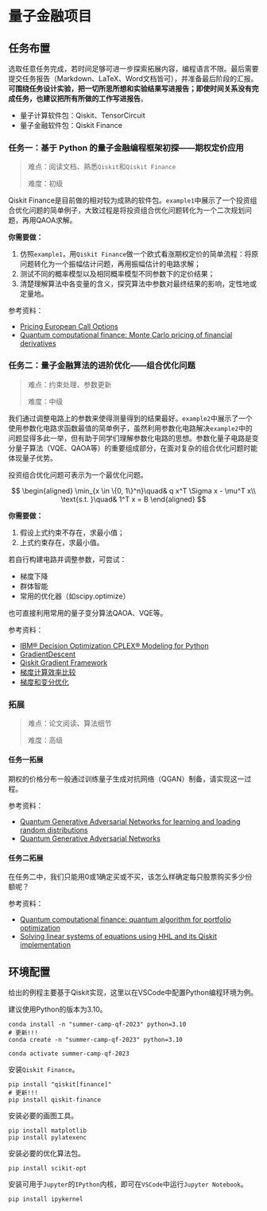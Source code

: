# 量子金融项目

## 任务布置

选取任意任务完成，若时间足够可进一步探索拓展内容，编程语言不限。最后需要提交任务报告（Markdown、LaTeX、Word文档皆可），并准备最后阶段的汇报。**可围绕任务设计实验，把一切所思所想和实验结果写进报告；即使时间关系没有完成任务，也建议把所有所做的工作写进报告**。

- 量子计算软件包：Qiskit、TensorCircuit
- 量子金融软件包：Qiskit Finance

### 任务一：基于 Python 的量子金融编程框架初探——期权定价应用

> 难点：阅读文档、熟悉`Qiskit`和`Qiskit Finance`
> 
> 难度：初级

Qiskit Finance是目前做的相对较为成熟的软件包。`example1`中展示了一个投资组合优化问题的简单例子，大致过程是将投资组合优化问题转化为一个二次规划问题，再用QAOA求解。

**你需要做：**

1. 仿照`example1`，用`Qiskit Finance`做一个欧式看涨期权定价的简单流程：将原问题转化为一个振幅估计问题，再用振幅估计的电路求解；
2. 测试不同的概率模型以及相同概率模型不同参数下的定价结果；
3. 清楚理解算法中各变量的含义，探究算法中参数对最终结果的影响，定性地或定量地。

参考资料：

- [Pricing European Call Options](https://qiskit.org/ecosystem/finance/tutorials/03_european_call_option_pricing.html)
- [Quantum computational finance: Monte Carlo pricing of financial derivatives](https://journals.aps.org/pra/abstract/10.1103/PhysRevA.98.022321)


### 任务二：量子金融算法的进阶优化——组合优化问题

> 难点：约束处理、参数更新
>
> 难度：中级

我们通过调整电路上的参数来使得测量得到的结果最好。`example2`中展示了一个使用参数化电路求函数最值的简单例子，虽然利用参数化电路解决`example2`中的问题显得多此一举，但有助于同学们理解参数化电路的思想。参数化量子电路是变分量子算法（VQE、QAOA等）的重要组成部分，在面对复杂的组合优化问题时能体现量子优势。

投资组合优化问题可表示为一个最优化问题。

$$
\begin{aligned}
\min_{x \in \{0, 1\}^n}\quad&  q x^T \Sigma x - \mu^T x\\
\text{s.t. }\quad& 1^T x = B
\end{aligned}
$$

**你需要做：**

1. 假设上式约束不存在，求最小值；
2. 上式约束存在，求最小值。

若自行构建电路并调整参数，可尝试：

- 梯度下降
- 群体智能
- 常用的优化器（如scipy.optimize）

也可直接利用常用的量子变分算法QAOA、VQE等。

参考资料：

- [IBM® Decision Optimization CPLEX® Modeling for Python](http://ibmdecisionoptimization.github.io/docplex-doc/)
- [GradientDescent](https://qiskit.org/documentation/stubs/qiskit.algorithms.optimizers.GradientDescent.html)
- [Qiskit Gradient Framework](https://qiskit.org/documentation/tutorials/operators/02_gradients_framework.html)
- [梯度计算效率比较](https://tensorcircuit.readthedocs.io/zh/stable/tutorials/gradient_benchmark_cn.html)
- [梯度和变分优化](https://tensorcircuit.readthedocs.io/zh/stable/tutorials/gradient_benchmark_cn.html)

### 拓展

> 难点：论文阅读、算法细节
>
> 难度：高级

#### 任务一拓展

期权的价格分布一般通过训练量子生成对抗网络（QGAN）制备，请实现这一过程。

参考资料：

- [Quantum Generative Adversarial Networks for learning and loading random distributions](https://www.nature.com/articles/s41534-019-0223-2)
- [Quantum Generative Adversarial Networks](https://learn.qiskit.org/course/machine-learning/quantum-generative-adversarial-networks)

#### 任务二拓展

在任务二中，我们只能用0或1确定买或不买，该怎么样确定每只股票购买多少份额呢？

参考资料：

- [Quantum computational finance: quantum algorithm for portfolio optimization](https://arxiv.org/abs/1811.03975)
- [Solving linear systems of equations using HHL and its Qiskit implementation](https://learn.qiskit.org/course/ch-applications/solving-linear-systems-of-equations-using-hhl-and-its-qiskit-implementation)

## 环境配置

给出的例程主要基于Qiskit实现，这里以在VSCode中配置Python编程环境为例。

建议使用Python的版本为3.10。

```shell
conda install -n "summer-camp-qf-2023" python=3.10
# 更新!!!
conda create -n "summer-camp-qf-2023" python=3.10

conda activate summer-camp-qf-2023
```

安装`Qiskit Finance`。

```shell
pip install "qiskit[finance]"
# 更新!!!
pip install qiskit-finance
```

安装必要的画图工具。

```shell
pip install matplotlib
pip install pylatexenc
```

安装必要的优化算法包。

```shell
pip install scikit-opt
```

安装可用于`Jupyter`的`IPython`内核，即可在`VSCode`中运行`Jupyter Notebook`。

```shell
pip install ipykernel
```




